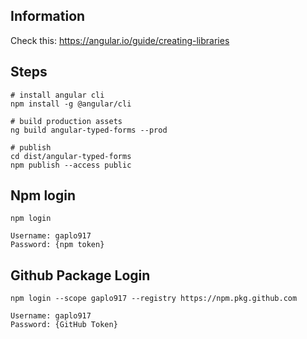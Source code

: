 ## Information

Check this: https://angular.io/guide/creating-libraries

## Steps

```
# install angular cli
npm install -g @angular/cli

# build production assets
ng build angular-typed-forms --prod

# publish
cd dist/angular-typed-forms
npm publish --access public

```

## Npm login

```
npm login

Username: gaplo917
Password: {npm token}
```

## Github Package Login

```
npm login --scope gaplo917 --registry https://npm.pkg.github.com

Username: gaplo917
Password: {GitHub Token}
```
